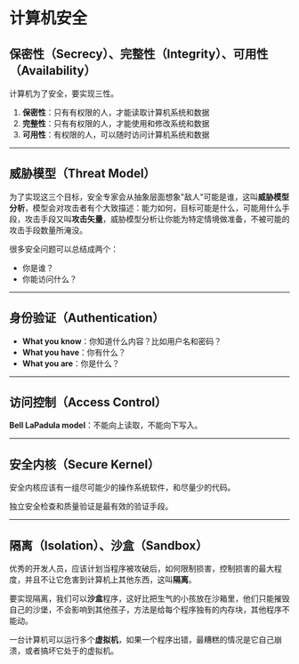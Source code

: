 # 计算机安全

## 保密性（Secrecy）、完整性（Integrity）、可用性（Availability）

计算机为了安全，要实现三性。
1. **保密性**：只有有权限的人，才能读取计算机系统和数据
2. **完整性**：只有有权限的人，才能使用和修改系统和数据
3. **可用性**：有权限的人，可以随时访问计算机系统和数据

---

## 威胁模型（Threat Model）

为了实现这三个目标，安全专家会从抽象层面想象"敌人"可能是谁，这叫**威胁模型分析**，模型会对攻击者有个大致描述：能力如何，目标可能是什么，可能用什么手段，攻击手段又叫**攻击矢量**，威胁模型分析让你能为特定情境做准备，不被可能的攻击手段数量所淹没。

很多安全问题可以总结成两个：
- 你是谁？
- 你能访问什么？

---

## 身份验证（Authentication）

- **What you know**：你知道什么内容？比如用户名和密码？
- **What you have**：你有什么？
- **What you are**：你是什么？

---

## 访问控制（Access Control）

**Bell LaPadula model**：不能向上读取，不能向下写入。

---

## 安全内核（Secure Kernel）

安全内核应该有一组尽可能少的操作系统软件，和尽量少的代码。

独立安全检查和质量验证是最有效的验证手段。

---

## 隔离（Isolation）、沙盒（Sandbox）

优秀的开发人员，应该计划当程序被攻破后，如何限制损害，控制损害的最大程度，并且不让它危害到计算机上其他东西，这叫**隔离**。

要实现隔离，我们可以**沙盒**程序，这好比把生气的小孩放在沙箱里，他们只能摧毁自己的沙堡，不会影响到其他孩子，方法是给每个程序独有的内存块，其他程序不能动。

一台计算机可以运行多个**虚拟机**，如果一个程序出错，最糟糕的情况是它自己崩溃，或者搞坏它处于的虚拟机。
